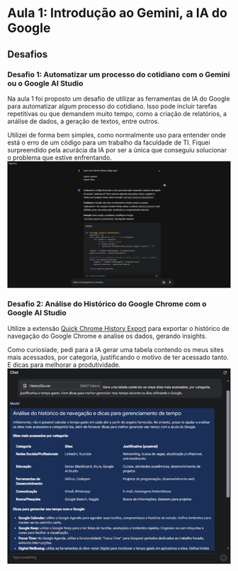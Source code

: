 # Aula 1: Introdução ao Gemini, a IA do Google

## Desafios

### Desafio 1: Automatizar um processo do cotidiano com o Gemini ou o Google AI Studio

Na aula 1 foi proposto um desafio de utilizar as ferramentas de IA do Google para automatizar algum processo do cotidiano. Isso pode incluir tarefas repetitivas ou que demandem muito tempo, como a criação de relatórios, a análise de dados, a geração de textos, entre outros.

Utilizei de forma bem simples, como normalmente uso para entender onde está o erro de um código para um trabalho da faculdade de TI. 
Fiquei surpreendido pela acurácia da IA por ser a única que conseguiu solucionar o problema que estive enfrentando.
![IMG Código](assets/codefix.png)

### Desafio 2: Análise do Histórico do Google Chrome com o Google AI Studio

Utilize a extensão [Quick Chrome History Export](https://chromewebstore.google.com/detail/quick-chrome-history-expo/hdfpifhfphhgjipcnfnolgalplokmmge) para exportar o histórico de navegação do Google Chrome e analise os dados, gerando insights. 

Como curiosiade, pedi para a IA gerar uma tabela contendo os meus sites mais acessados, por categoria, justificando o motivo de ter acessado tanto. E dicas para melhorar a produtividade.
![IMG Histórico](assets/historicoDiario.png)



